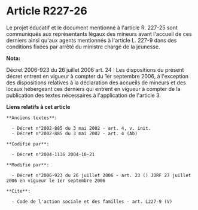 # Article R227-26

Le projet éducatif et le document mentionné à l'article R. 227-25 sont communiqués aux représentants légaux des mineurs avant
l'accueil de ces derniers ainsi qu'aux agents mentionnés à l'article L. 227-9 dans des conditions fixées par arrêté du
ministre chargé de la jeunesse.

**Nota:**

Décret 2006-923 du 26 juillet 2006 art. 24 : Les dispositions du présent décret entrent en vigueur à compter du 1er septembre
2006, à l'exception des dispositions relatives à la déclaration des accueils de mineurs et des locaux hébergeant ces derniers
qui entrent en vigueur à compter de la publication des textes nécessaires à l'application de l'article 3.

**Liens relatifs à cet article**

	**Anciens textes**:

	  - Décret n°2002-885 du 3 mai 2002 - art. 4, v. init.
	  - Décret n°2002-885 du 3 mai 2002 - art. 4 (Ab)

	**Codifié par**:

	  - Décret n°2004-1136 2004-10-21

	**Modifié par**:

	  - Décret n°2006-923 du 26 juillet 2006 - art. 23 () JORF 27 juillet 2006 en vigueur le 1er septembre 2006

	**Cite**:

	  - Code de l'action sociale et des familles - art. L227-9 (V)
